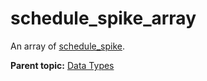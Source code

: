 # schedule_spike_array

An array of [schedule_spike](r_schedule_spike.md#).

**Parent topic:** [Data Types](../data_types/c_datatypes.md)

